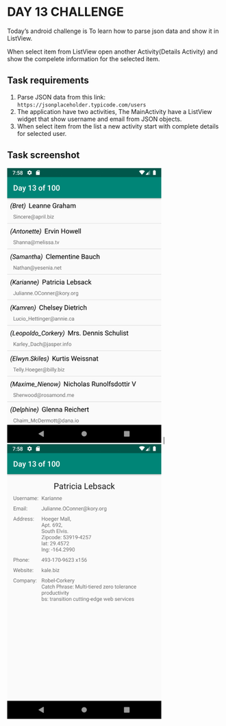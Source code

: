 # DAY 13 CHALLENGE
Today’s android challenge is To learn how to parse json data and show it in ListView.

When select item from ListView open another Activity(Details Activity) and show the compelete information for the selected item.

## Task requirements
1. Parse JSON data from this link: `https://jsonplaceholder.typicode.com/users`
2. The application have two activities, The MainActivity have a ListView widget that show username and email from JSON objects.
3. When select item from the list a new activity start with complete details for selected user.

## Task screenshot
![](./screenshots/day-13-challenge-1.png)   |   ![](./screenshots/day-13-challenge-2.png)